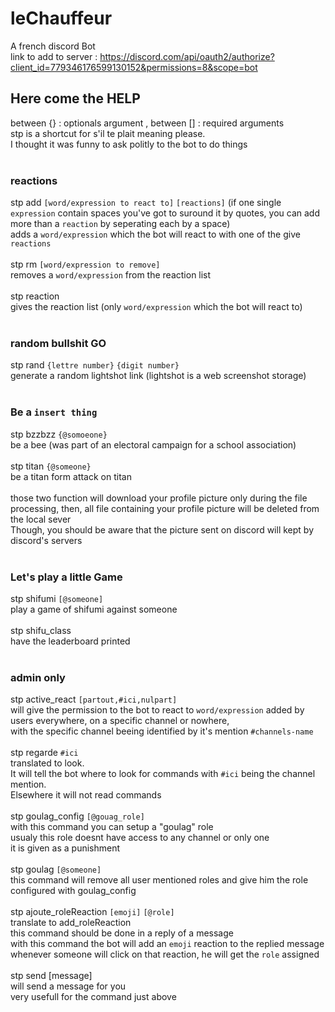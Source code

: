 # leChauffeur
A french discord Bot<br>
link to add to server : https://discord.com/api/oauth2/authorize?client_id=779346176599130152&permissions=8&scope=bot
## Here come the HELP
between {} : optionals argument , between [] : required arguments<br>
stp is a shortcut for s'il te plait meaning please.<br>
I thought it was funny to ask politly to the bot to do things<br>
<br>
### reactions
 stp add `[word/expression to react to]` `[reactions]` (if one single `expression` contain spaces you've got to suround it by quotes, you can add more than a `reaction` by seperating each by a space)<br>
 adds a `word/expression` which the bot will react to with one of the give `reactions`<br>
<br>
stp rm `[word/expression to remove]`<br>
removes a `word/expression` from the reaction list<br>
<br>
stp reaction<br>
gives the reaction list (only `word/expression` which the bot will react to)<br>
<br>
### random bullshit GO
stp rand `{lettre number}` `{digit number}`<br>
generate a random lightshot link (lightshot is a web screenshot storage)<br>
<br>
### Be a `insert thing`
stp bzzbzz `{@somoeone}`<br>
be a bee (was part of an electoral campaign for a school association)<br>
<br>
stp titan `{@someone}`<br>
be a titan form attack on titan<br>
<br>
those two function will download your profile picture only during the file processing, then, all file containing your profile picture will be deleted from the local sever<br>
Though, you should be aware that the picture sent on discord will kept by discord's servers<br>
<br>
### Let's play a little Game
stp shifumi `[@someone]`<br>
play a game of shifumi against someone<br>
<br>
stp shifu_class<br>
have the leaderboard printed<br>
<br>
### admin only
stp active_react `[partout,#ici,nulpart]`<br>
will give the permission to the bot to react to `word/expression` added by users everywhere, on a specific channel or nowhere,<br>
with the specific channel beeing identified by it's mention `#channels-name`<br>
<br>
stp regarde `#ici`<br>
translated to look.<br>
It will tell the bot where to look for commands with `#ici` being the channel mention.<br>
Elsewhere it will not read commands<br>
<br>
stp goulag_config `[@gouag_role]`<br>
with this command you can setup a "goulag" role<br>
usualy this role doesnt have access to any channel or only one<br>
it is given as a punishment<br>
<br>
stp goulag `[@someone]`<br>
this command will remove all user mentioned roles and give him the role configured with goulag_config<br>
<br>
stp ajoute_roleReaction `[emoji]` `[@role]` <br>
translate to add_roleReaction<br>
this command should be done in a reply of a message<br>
with this command the bot will add an `emoji` reaction to the replied message<br>
whenever someone will click on that reaction, he will get the `role` assigned<br>
<br>
stp send [message]<br>
will send a message for you<br>
very usefull for the command just above<br>
